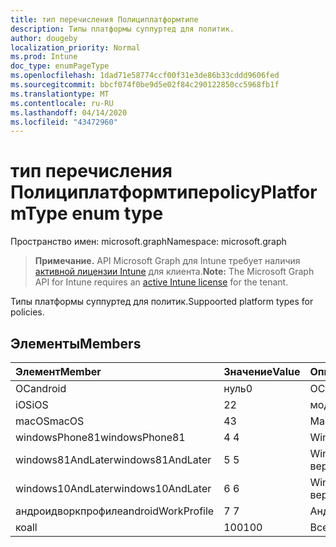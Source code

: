 ```yaml
---
title: тип перечисления Полициплатформтипе
description: Типы платформы суппуртед для политик.
author: dougeby
localization_priority: Normal
ms.prod: Intune
doc_type: enumPageType
ms.openlocfilehash: 1dad71e58774ccf00f31e3de86b33cddd9606fed
ms.sourcegitcommit: bbcf074f0be9d5e02f84c290122850cc5968fb1f
ms.translationtype: MT
ms.contentlocale: ru-RU
ms.lasthandoff: 04/14/2020
ms.locfileid: "43472960"
---
```

# <a name="policyplatformtype-enum-type"></a><span data-ttu-id="6322a-103">тип перечисления Полициплатформтипе</span><span class="sxs-lookup"><span data-stu-id="6322a-103">policyPlatformType enum type</span></span>

<span data-ttu-id="6322a-104">Пространство имен: microsoft.graph</span><span class="sxs-lookup"><span data-stu-id="6322a-104">Namespace: microsoft.graph</span></span>

> <span data-ttu-id="6322a-105">**Примечание.** API Microsoft Graph для Intune требует наличия [активной лицензии Intune](https://go.microsoft.com/fwlink/?linkid=839381) для клиента.</span><span class="sxs-lookup"><span data-stu-id="6322a-105">**Note:** The Microsoft Graph API for Intune requires an [active Intune license](https://go.microsoft.com/fwlink/?linkid=839381) for the tenant.</span></span>

<span data-ttu-id="6322a-106">Типы платформы суппуртед для политик.</span><span class="sxs-lookup"><span data-stu-id="6322a-106">Suppoorted platform types for policies.</span></span>

## <a name="members"></a><span data-ttu-id="6322a-107">Элементы</span><span class="sxs-lookup"><span data-stu-id="6322a-107">Members</span></span>
|<span data-ttu-id="6322a-108">Элемент</span><span class="sxs-lookup"><span data-stu-id="6322a-108">Member</span></span>|<span data-ttu-id="6322a-109">Значение</span><span class="sxs-lookup"><span data-stu-id="6322a-109">Value</span></span>|<span data-ttu-id="6322a-110">Описание</span><span class="sxs-lookup"><span data-stu-id="6322a-110">Description</span></span>|
|:---|:---|:---|
|<span data-ttu-id="6322a-111">ОС</span><span class="sxs-lookup"><span data-stu-id="6322a-111">android</span></span>|<span data-ttu-id="6322a-112">нуль</span><span class="sxs-lookup"><span data-stu-id="6322a-112">0</span></span>|<span data-ttu-id="6322a-113">ОС.</span><span class="sxs-lookup"><span data-stu-id="6322a-113">Android.</span></span>|
|<span data-ttu-id="6322a-114">iOS</span><span class="sxs-lookup"><span data-stu-id="6322a-114">iOS</span></span>|<span data-ttu-id="6322a-115">2</span><span class="sxs-lookup"><span data-stu-id="6322a-115">2</span></span>|<span data-ttu-id="6322a-116">модуле.</span><span class="sxs-lookup"><span data-stu-id="6322a-116">iOS.</span></span>|
|<span data-ttu-id="6322a-117">macOS</span><span class="sxs-lookup"><span data-stu-id="6322a-117">macOS</span></span>|<span data-ttu-id="6322a-118">4</span><span class="sxs-lookup"><span data-stu-id="6322a-118">3</span></span>|<span data-ttu-id="6322a-119">MacOS.</span><span class="sxs-lookup"><span data-stu-id="6322a-119">MacOS.</span></span>|
|<span data-ttu-id="6322a-120">windowsPhone81</span><span class="sxs-lookup"><span data-stu-id="6322a-120">windowsPhone81</span></span>|<span data-ttu-id="6322a-121">4 </span><span class="sxs-lookup"><span data-stu-id="6322a-121">4</span></span>|<span data-ttu-id="6322a-122">WindowsPhone 8,1.</span><span class="sxs-lookup"><span data-stu-id="6322a-122">WindowsPhone 8.1.</span></span>|
|<span data-ttu-id="6322a-123">windows81AndLater</span><span class="sxs-lookup"><span data-stu-id="6322a-123">windows81AndLater</span></span>|<span data-ttu-id="6322a-124">5 </span><span class="sxs-lookup"><span data-stu-id="6322a-124">5</span></span>|<span data-ttu-id="6322a-125">Windows 8,1 и более поздние версии</span><span class="sxs-lookup"><span data-stu-id="6322a-125">Windows 8.1 and later</span></span>|
|<span data-ttu-id="6322a-126">windows10AndLater</span><span class="sxs-lookup"><span data-stu-id="6322a-126">windows10AndLater</span></span>|<span data-ttu-id="6322a-127">6 </span><span class="sxs-lookup"><span data-stu-id="6322a-127">6</span></span>|<span data-ttu-id="6322a-128">Windows 10 и более поздних версий.</span><span class="sxs-lookup"><span data-stu-id="6322a-128">Windows 10 and later.</span></span>|
|<span data-ttu-id="6322a-129">андроидворкпрофиле</span><span class="sxs-lookup"><span data-stu-id="6322a-129">androidWorkProfile</span></span>|<span data-ttu-id="6322a-130">7 </span><span class="sxs-lookup"><span data-stu-id="6322a-130">7</span></span>|<span data-ttu-id="6322a-131">Андроидворкпрофиле.</span><span class="sxs-lookup"><span data-stu-id="6322a-131">AndroidWorkProfile.</span></span>|
|<span data-ttu-id="6322a-132">ко</span><span class="sxs-lookup"><span data-stu-id="6322a-132">all</span></span>|<span data-ttu-id="6322a-133">100</span><span class="sxs-lookup"><span data-stu-id="6322a-133">100</span></span>|<span data-ttu-id="6322a-134">Все платформы.</span><span class="sxs-lookup"><span data-stu-id="6322a-134">All platforms.</span></span>|







